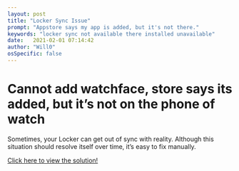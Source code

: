 ```yaml
---
layout: post
title: "Locker Sync Issue"
prompt: "Appstore says my app is added, but it's not there."
keywords: "locker sync not available there installed unavailable"
date:   2021-02-01 07:14:42
author: "Will0"
osSpecific: false
---
```


# Cannot add watchface, store says its added, but it’s not on the phone of watch

Sometimes, your Locker can get out of sync with reality. Although this situation should resolve itself over time, it’s easy to fix manually.

[Click here to view the solution!](/lockerSync)
